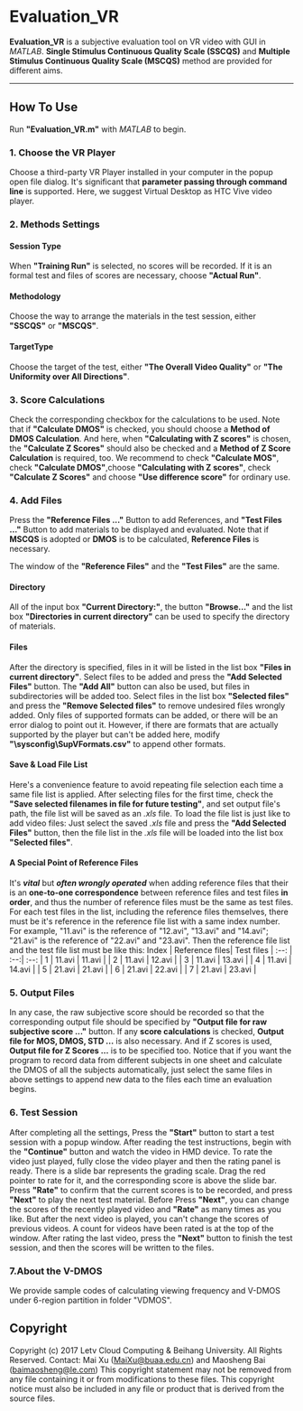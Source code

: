 # Evaluation_VR
**Evaluation_VR** is a subjective evaluation tool on VR video with GUI in *MATLAB*. **Single Stimulus Continuous Quality Scale (SSCQS)** and **Multiple Stimulus Continuous Quality Scale (MSCQS)**  method are provided for different aims. 
***



## How To Use
Run **"Evaluation_VR.m"** with *MATLAB* to begin.
### 1. Choose the VR Player
Choose a third-party VR Player installed in your computer in the popup open file dialog.
It's significant that **parameter passing through command line** is supported. Here, we suggest Virtual Desktop as HTC Vive video player.
### 2. Methods Settings
#### Session Type
When **"Training Run"** is selected, no scores will be recorded. If it is an formal test and files of scores are necessary, choose **"Actual Run"**.
#### Methodology
Choose the way to arrange the materials in the test session, either **"SSCQS"** or **"MSCQS"**.
#### TargetType
Choose the target of the test, either **"The Overall Video Quality"** or **"The Uniformity over All Directions"**.
### 3. Score Calculations
Check the corresponding checkbox for the calculations to be used. 
Note that if **"Calculate DMOS"** is checked, you should choose a **Method of DMOS Calculation**. And here, when **"Calculating with Z scores"** is chosen, the **"Calculate Z Scores"** should also be checked and a **Method of Z Score Calculation** is required, too. 
We recommend to check **"Calculate MOS"**, check **"Calculate DMOS"**,choose **"Calculating with Z scores"**, check **"Calculate Z Scores"** and choose **"Use difference score"** for ordinary use.
### 4. Add Files
Press the **"Reference Files ..."** Button to add References, and **"Test Files ..."** Button to add materials to be displayed and evaluated. 
Note that if **MSCQS** is adopted or **DMOS** is to be calculated, **Reference Files** is necessary.

The window of the **"Reference Files"** and the **"Test Files"** are the same.
#### Directory
All of the input box **"Current Directory:"**, the button **"Browse..."** and the list box **"Directories in current directory"** can be used to specify the directory of materials.
#### Files
After the directory is specified, files in it will be listed in the list box **"Files in current directory"**. Select files to be added and press the **"Add Selected Files"** button. The **"Add All"** button can also be used, but files in subdirectories will be added too.
Select files in the list box **"Selected files"** and press the **"Remove Selected files"** to remove undesired files wrongly added.
Only files of supported formats can be added, or there will be an error dialog to point out it. However, if there are formats that are actually supported by the player but can't be added here, modify **"\sysconfig\SupVFormats.csv"** to append other formats.
#### Save & Load File List
Here's a convenience feature to avoid repeating file selection each time a same file list is applied. After selecting files for the first time, check the **"Save selected filenames in file for future testing"**, and set output file's path, the file list will be saved as an *.xls* file.
To load the file list is just like to add video files: Just select the saved *.xls* file and  press the **"Add Selected Files"** button, then the file list in the *.xls* file will be loaded into the list box **"Selected files"**.
#### A Special Point of Reference Files
It's ***vital*** but ***often wrongly operated*** when adding reference files that their is an **one-to-one correspondence** between reference files and test files **in order**, and thus the number of reference files must be the same as test files. For each test files in the list, including the reference files themselves, there must be it's reference in the reference file list with a same index number.
For example, "11.avi" is the reference of "12.avi", "13.avi" and "14.avi"; "21.avi" is the reference of "22.avi" and "23.avi". Then the reference file list and the test file list must be like this:
Index | Reference files| Test files
| :--: 	| :--:| :--: 
| 1 | 11.avi | 11.avi |
| 2 | 11.avi | 12.avi |
| 3 | 11.avi | 13.avi |
| 4 | 11.avi | 14.avi |
| 5 | 21.avi | 21.avi |
| 6 | 21.avi | 22.avi |
| 7 | 21.avi | 23.avi |
### 5. Output Files
In any case, the raw subjective score should be recorded so that the corresponding output file should be specified by **"Output file for raw subjective score ..."** button.
If any **score calculations** is checked, **Output file for MOS, DMOS, STD ...** is also necessary. And if Z scores is used, **Output file for Z Scores ...** is to be specified too.
Notice that if you want the program to record data from different subjects in one sheet and calculate the DMOS of all the subjects automatically, just select the same files in above settings to append new data to the files each time an evaluation begins.
### 6. Test Session
After completing all the settings, Press the **"Start"** button to start a test session with a popup window.
After reading the test instructions, begin with the **"Continue"** button and watch the video in HMD device. To rate the video just played, fully close the video player and then the rating panel is ready. There is a slide bar represents the grading scale. Drag the red pointer to rate for it, and the corresponding score is above the slide bar. 
Press **"Rate"** to confirm that the current scores is to be recorded, and press **"Next"** to play the next test material. Before Press **"Next"**, you can change the scores of the recently played video  and **"Rate"** as many times as you like. But after the next video is played, you can't change the scores of previous videos.
A count for videos have been rated is at the top of the window. 
After rating the last video, press the **"Next"** button to finish the test session, and then the scores will be written to the files.

### 7.About the V-DMOS
We provide sample codes of calculating viewing frequency and V-DMOS under 6-region partition in folder "VDMOS".

## Copyright
Copyright (c) 2017 Letv Cloud Computing & Beihang University. All Rights Reserved. 
Contact: Mai Xu (MaiXu@buaa.edu.cn) and Maosheng Bai (baimaosheng@le.com) 
This copyright statement may not be removed from any file containing it or from modifications to these files. 
This copyright notice must also be included in any file or product that is derived from the source files. 
